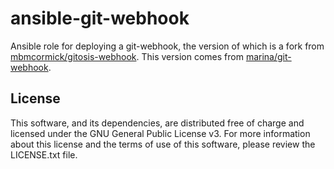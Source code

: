 # ansible-git-webhook

Ansible role for deploying a git-webhook, the version of which is a fork
from
[mbmcormick/gitosis-webhook](https://github.com/mbmccormick/gitosis-webhook).
This version comes from
[marina/git-webhook](https://github.com/marina-lab/git-webhook).

## License

This software, and its dependencies, are distributed free of charge and
licensed under the GNU General Public License v3. For more information about
this license and the terms of use of this software, please review the
LICENSE.txt file.
